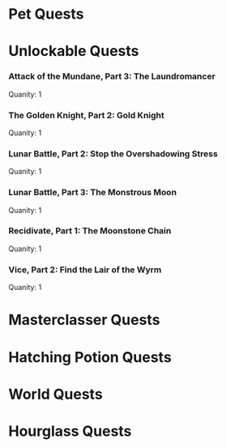 # Pet Quests
# Unlockable Quests
### Attack of the Mundane, Part 3: The Laundromancer

Quanity: 1

### The Golden Knight, Part 2: Gold Knight

Quanity: 1

### Lunar Battle, Part 2: Stop the Overshadowing Stress

Quanity: 1

### Lunar Battle, Part 3: The Monstrous Moon

Quanity: 1

### Recidivate, Part 1: The Moonstone Chain

Quanity: 1

### Vice, Part 2: Find the Lair of the Wyrm

Quanity: 1

# Masterclasser Quests
# Hatching Potion Quests
# World Quests
# Hourglass Quests
